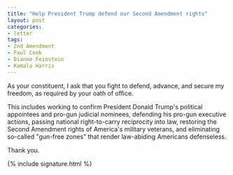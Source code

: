 ```yaml
---
title: "Help President Trump defend our Second Amendment rights"
layout: post
categories:
- letter
tags:
- 2nd Amendment
- Paul Cook
- Dianne Feinstein
- Kamala Harris
---
```


As your constituent, I ask that you fight to defend, advance, and secure my freedom, as required by your oath of office.

This includes working to confirm President Donald Trump's political appointees and pro-gun judicial nominees, defending his pro-gun executive actions, passing national right-to-carry reciprocity into law, restoring the Second Amendment rights of America's military veterans, and eliminating so-called "gun-free zones" that render law-abiding Americans defenseless.

Thank you.

{% include signature.html %}
